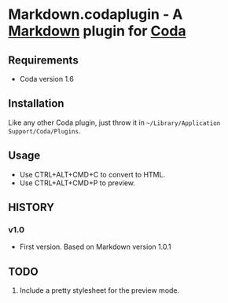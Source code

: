 Markdown.codaplugin - A [Markdown](http://daringfireball.net/projects/markdown) plugin for [Coda](http://www.panic.com/coda)
============================================================================================================================

Requirements
------------

 *  Coda version 1.6

Installation
------------

Like any other Coda plugin, just throw it in `~/Library/Application Support/Coda/Plugins`.

Usage
-----

 *  Use CTRL+ALT+CMD+C to convert to HTML.
 *  Use CTRL+ALT+CMD+P to preview.

HISTORY
-------

### v1.0

 *  First version. Based on Markdown version 1.0.1

TODO
----

1. Include a pretty stylesheet for the preview mode.
